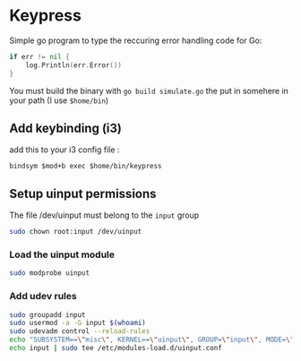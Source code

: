 # Keypress

Simple go program to type the reccuring error handling code for Go:
```go
if err != nil {
    log.Println(err.Error())
}
```

You must build the binary with `go build simulate.go` the put in somehere in your path (I use `$home/bin`)

## Add keybinding (i3)
add this to your i3 config file :
```tar
bindsym $mod+b exec $home/bin/keypress
```

## Setup uinput permissions
The file /dev/uinput must belong to the `input` group
```bash
sudo chown root:input /dev/uinput
```

### Load the uinput module
```bash
sudo modprobe uinput
```

### Add udev rules
```bash
sudo groupadd input
sudo usermod -a -G input $(whoami)
sudo udevadm control --reload-rules
echo "SUBSYSTEM==\"misc\", KERNEL==\"uinput\", GROUP=\"input\", MODE=\"0660\"" | sudo tee /etc/udev/rules.d/uinput.rules
echo input | sudo tee /etc/modules-load.d/uinput.conf
```
